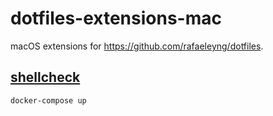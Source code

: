 # dotfiles-extensions-mac

macOS extensions for https://github.com/rafaeleyng/dotfiles.

## [shellcheck](https://www.shellcheck.net/)

```sh
docker-compose up
```
